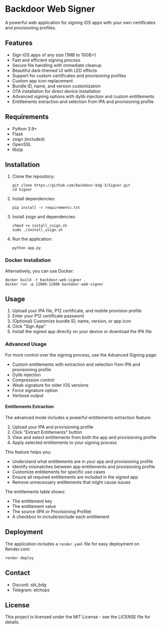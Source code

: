 # Backdoor Web Signer

A powerful web application for signing iOS apps with your own certificates and provisioning profiles.

## Features

- Sign iOS apps of any size (1MB to 10GB+)
- Fast and efficient signing process
- Secure file handling with immediate cleanup
- Beautiful dark-themed UI with LED effects
- Support for custom certificates and provisioning profiles
- Custom app icon replacement
- Bundle ID, name, and version customization
- OTA installation for direct device installation
- Advanced signing options with dylib injection and custom entitlements
- Entitlements extraction and selection from IPA and provisioning profile

## Requirements

- Python 3.9+
- Flask
- zsign (included)
- OpenSSL
- libzip

## Installation

1. Clone the repository:
   ```
   git clone https://github.com/backdoor-bdg-3/Signer.git
   cd Signer
   ```

2. Install dependencies:
   ```
   pip install -r requirements.txt
   ```

3. Install zsign and dependencies:
   ```
   chmod +x install_zsign.sh
   sudo ./install_zsign.sh
   ```

4. Run the application:
   ```
   python app.py
   ```

### Docker Installation

Alternatively, you can use Docker:

```
docker build -t backdoor-web-signer .
docker run -p 12000:12000 backdoor-web-signer
```

## Usage

1. Upload your IPA file, P12 certificate, and mobile provision profile
2. Enter your P12 certificate password
3. (Optional) Customize bundle ID, name, version, or app icon
4. Click "Sign App"
5. Install the signed app directly on your device or download the IPA file

### Advanced Usage

For more control over the signing process, use the Advanced Signing page:

- Custom entitlements with extraction and selection from IPA and provisioning profile
- Dylib injection
- Compression control
- Weak signature for older iOS versions
- Force signature option
- Verbose output

#### Entitlements Extraction

The advanced mode includes a powerful entitlements extraction feature:

1. Upload your IPA and provisioning profile
2. Click "Extract Entitlements" button
3. View and select entitlements from both the app and provisioning profile
4. Apply selected entitlements to your signing process

This feature helps you:
- Understand what entitlements are in your app and provisioning profile
- Identify mismatches between app entitlements and provisioning profile
- Customize entitlements for specific use cases
- Ensure all required entitlements are included in the signed app
- Remove unnecessary entitlements that might cause issues

The entitlements table shows:
- The entitlement key
- The entitlement value
- The source (IPA or Provisioning Profile)
- A checkbox to include/exclude each entitlement

## Deployment

The application includes a `render.yaml` file for easy deployment on Render.com:

```
render deploy
```

## Contact

- Discord: xbl_bdg
- Telegram: elchops

## License

This project is licensed under the MIT License - see the LICENSE file for details.